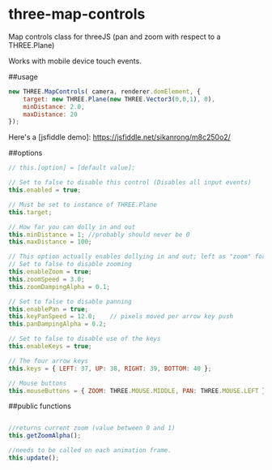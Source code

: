 # three-map-controls
Map controls class for threeJS (pan and zoom with respect to a THREE.Plane)

Works with mobile device touch events.

##usage

```javascript
new THREE.MapControls( camera, renderer.domElement, {
    target: new THREE.Plane(new THREE.Vector3(0,0,1), 0),
    minDistance: 2.0,
    maxDistance: 20
});
```

Here's a [jsfiddle demo]: https://jsfiddle.net/sikanrong/m8c250o2/


##options

```javascript
// this.[option] = [default value];

// Set to false to disable this control (Disables all input events)
this.enabled = true;

// Must be set to instance of THREE.Plane
this.target;

// How far you can dolly in and out
this.minDistance = 1; //probably should never be 0
this.maxDistance = 100;

// This option actually enables dollying in and out; left as "zoom" for backwards compatibility.
// Set to false to disable zooming
this.enableZoom = true;
this.zoomSpeed = 3.0;
this.zoomDampingAlpha = 0.1;

// Set to false to disable panning
this.enablePan = true;
this.keyPanSpeed = 12.0;	// pixels moved per arrow key push
this.panDampingAlpha = 0.2;

// Set to false to disable use of the keys
this.enableKeys = true;

// The four arrow keys
this.keys = { LEFT: 37, UP: 38, RIGHT: 39, BOTTOM: 40 };

// Mouse buttons
this.mouseButtons = { ZOOM: THREE.MOUSE.MIDDLE, PAN: THREE.MOUSE.LEFT };

```

##public functions
```javascript

//returns current zoom (value between 0 and 1)
this.getZoomAlpha();

//needs to be called on each animation frame.
this.update();

```